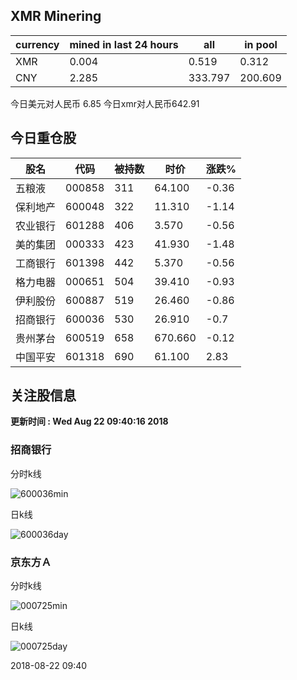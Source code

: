 ## XMR Minering

|currency|mined in last 24 hours|all|in pool|
|---|---|---|---|
|XMR|0.004|0.519|0.312|
|CNY|2.285|333.797|200.609|

今日美元对人民币 6.85	今日xmr对人民币642.91


## 今日重仓股 

|股名|代码|被持数|时价|涨跌%|
|---|---|---|---|---|
|五粮液|000858|311|64.100|-0.36|
|保利地产|600048|322|11.310|-1.14|
|农业银行|601288|406|3.570|-0.56|
|美的集团|000333|423|41.930|-1.48|
|工商银行|601398|442|5.370|-0.56|
|格力电器|000651|504|39.410|-0.93|
|伊利股份|600887|519|26.460|-0.86|
|招商银行|600036|530|26.910|-0.7|
|贵州茅台|600519|658|670.660|-0.12|
|中国平安|601318|690|61.100|2.83|

## 关注股信息
**更新时间 : Wed Aug 22 09:40:16 2018**
### 招商银行 
分时k线

![600036min](http://image.sinajs.cn/newchart/min/n/sh600036.gif)

日k线

![600036day](http://image.sinajs.cn/newchart/daily/n/sh600036.gif)

### 京东方Ａ 
分时k线

![000725min](http://image.sinajs.cn/newchart/min/n/sz000725.gif)

日k线

![000725day](http://image.sinajs.cn/newchart/daily/n/sz000725.gif)

2018-08-22 09:40